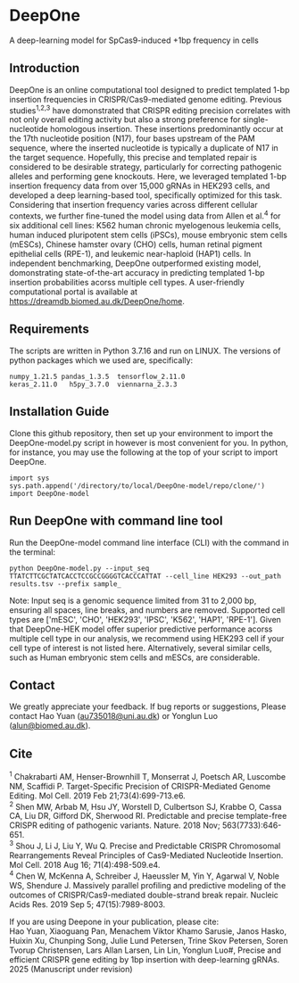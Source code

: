 # DeepOne

A deep-learning model for SpCas9-induced +1bp frequency in cells

## Introduction

DeepOne is an online computational tool designed to predict templated 1-bp insertion frequencies in CRISPR/Cas9-mediated genome editing. Previous studies<sup>1,2,3</sup> have domonstrated that CRISPR editing precision 
correlates with not only overall editing activity but also a strong preference for single-nucleotide homologous insertion. These insertions predominantly occur at the 17th nucleotide position (N17), four bases upstream 
of the PAM sequence, where the inserted nucleotide is typically a duplicate of N17 in the target sequence. Hopefully, this precise and templated repair is considered to be desirable strategy, particularly for correcting 
pathogenic alleles and performing gene knockouts. Here, we leveraged templated 1-bp insertion frequency data from over 15,000 gRNAs in HEK293 cells, and developed a deep learning-based tool, specifically optimized for 
this task. Considering that insertion frequency varies across different cellular contexts, we further fine-tuned the model using data from Allen et al.<sup>4</sup> for six additional cell lines: K562 human chronic myelogenous 
leukemia cells, human induced pluripotent stem cells (iPSCs), mouse embryonic stem cells (mESCs), Chinese hamster ovary (CHO) cells, human retinal pigment epithelial cells (RPE-1), and leukemic near-haploid (HAP1) cells. 
In independent benchmarking, DeepOne outperformed existing model, domonstrating state-of-the-art accuracy in predicting templated 1-bp insertion probabilities acorss multiple cell types. A user-friendly computational portal 
is available at https://dreamdb.biomed.au.dk/DeepOne/home.

## Requirements
The scripts are written in Python 3.7.16 and run on LINUX. The versions of python packages which we used are, specifically:
``` 
numpy_1.21.5 pandas_1.3.5  tensorflow_2.11.0
keras_2.11.0   h5py_3.7.0  viennarna_2.3.3
```

## Installation Guide
Clone this github repository, then set up your environment to import the DeepOne-model.py script in however is most convenient for you. In python, for instance, you may use the following at the top of your script to import DeepOne.
```
import sys
sys.path.append('/directory/to/local/DeepOne-model/repo/clone/')
import DeepOne-model
```

## Run DeepOne with command line tool
Run the DeepOne-model command line interface (CLI) with the command in the terminal:
```
python DeepOne-model.py --input_seq TTATCTTCGCTATCACCTCCGCCGGGGTCACCCATTAT --cell_line HEK293 --out_path results.tsv --prefix sample_
```
Note: Input seq is a genomic sequence limited from 31 to 2,000 bp, ensuring all spaces, line breaks, and numbers are removed. Supported cell types are ['mESC', 'CHO', 'HEK293', 'IPSC', 'K562', 'HAP1', 'RPE-1']. Given that DeepOne-HEK model offer superior predictive performance acorss multiple cell type in our analysis, we recommend using HEK293 cell if your cell type of interest is not listed here. Alternatively, several similar cells, such as Human embryonic stem cells and mESCs, are considerable.

## Contact
We greatly appreciate your feedback. If bug reports or suggestions, Please contact Hao Yuan (au735018@uni.au.dk) or Yonglun Luo (alun@biomed.au.dk).

## Cite
<sup>1</sup> Chakrabarti AM, Henser-Brownhill T, Monserrat J, Poetsch AR, Luscombe NM, Scaffidi P. Target-Specific Precision of CRISPR-Mediated Genome Editing. Mol Cell. 2019 Feb 21;73(4):699-713.e6.  
<sup>2</sup> Shen MW, Arbab M, Hsu JY, Worstell D, Culbertson SJ, Krabbe O, Cassa CA, Liu DR, Gifford DK, Sherwood RI. Predictable and precise template-free CRISPR editing of pathogenic variants. Nature. 2018 Nov; 563(7733):646-651.  
<sup>3</sup> Shou J, Li J, Liu Y, Wu Q. Precise and Predictable CRISPR Chromosomal Rearrangements Reveal Principles of Cas9-Mediated Nucleotide Insertion. Mol Cell. 2018 Aug 16; 71(4):498-509.e4.  
<sup>4</sup> Chen W, McKenna A, Schreiber J, Haeussler M, Yin Y, Agarwal V, Noble WS, Shendure J. Massively parallel profiling and predictive modeling of the outcomes of CRISPR/Cas9-mediated double-strand break repair. Nucleic Acids Res. 2019 Sep 5; 47(15):7989-8003.

If you are using Deepone in your publication, please cite:  
Hao Yuan, Xiaoguang Pan, Menachem Viktor Khamo Sarusie, Janos Hasko, Huixin Xu, Chunping Song, Julie Lund Petersen, Trine Skov Petersen, Soren Tvorup Christensen, Lars Allan Larsen, Lin Lin, Yonglun Luo#, Precise and efficient CRISPR gene 
 editing by 1bp insertion with deep-learning gRNAs. 2025 (Manuscript under revision)
